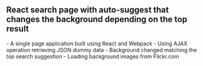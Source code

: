 <h2>React search page with auto-suggest that changes the background depending on the top result</h2>
- A single page application built using React and Webpack
- Using AJAX operation retrieving JSON dummy data
- Background changed matching the top search suggestion
- Loading background images from Flickr.com

